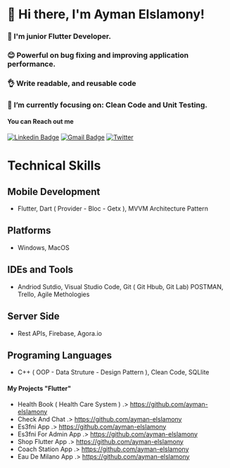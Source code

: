 # 👋 Hi there, I'm Ayman Elslamony!

### 👀 I'm junior Flutter Developer.
### 😊 Powerful on bug fixing and improving application performance.
### 👌 Write readable, and reusable code
### 🎯 **I’m currently focusing on**: Clean Code and Unit Testing.


 #### You can Reach out me
[![Linkedin Badge](https://img.shields.io/badge/-Sherboo96-blue?logo=Linkedin&logoColor=white&link=https://www.linkedin.com/in/ayman-elslamony/)]( https://www.linkedin.com/in/ayman-elslamony/) 
[![Gmail Badge](https://img.shields.io/badge/-sherbeny2096@gmail.com-c14438?logo=Gmail&logoColor=white&link=mailto:aymanelslamony17@gmail.com)](mailto:aymanelslamony17@gmail.com)
[![Twitter](https://img.shields.io/twitter/url/https/twitter.com/cloudposse.svg?style=social&label=Follow%20%40Ayman_Elslamony)](https://twitter.com/Ayman_Elslamony)

# Technical Skills

## Mobile Development
- Flutter, Dart ( Provider - Bloc - Getx ), MVVM Architecture Pattern 
## Platforms
- Windows, MacOS 
## IDEs and Tools
- Andriod Sutdio, Visual Studio Code, Git ( Git Hbub, Git Lab) POSTMAN, Trello, Agile Methologies 
## Server Side
- Rest APIs, Firebase, Agora.io 
## Programing Languages
- C++ ( OOP - Data Struture - Design Pattern ), Clean Code, SQLlite 



#### My Projects "Flutter"

- Health Book ( Health Care System ) .> https://github.com/ayman-elslamony
- Check And Chat .> https://github.com/ayman-elslamony
- Es3fni App .> https://github.com/ayman-elslamony
- Es3fni For Admin App .> https://github.com/ayman-elslamony
- Shop Flutter App .> https://github.com/ayman-elslamony
- Coach Station App .> https://github.com/ayman-elslamony
- Eau De Milano App .> https://github.com/ayman-elslamony


